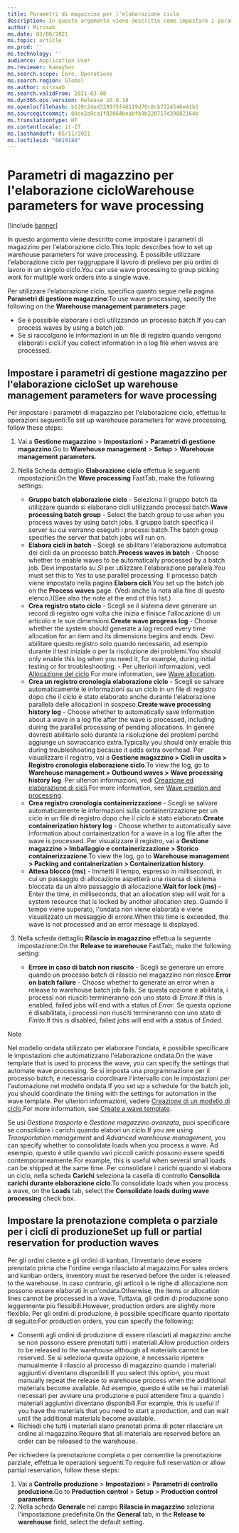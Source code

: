 ```yaml
---
title: Parametri di magazzino per l'elaborazione ciclo
description: In questo argomento viene descritto come impostare i parametri di magazzino per l'elaborazione ciclo. È possibile utilizzare l'elaborazione ciclo per raggruppare il lavoro di prelievo per più ordini di lavoro in un singolo ciclo.
author: Mirzaab
ms.date: 03/08/2021
ms.topic: article
ms.prod: ''
ms.technology: ''
audience: Application User
ms.reviewer: kamaybac
ms.search.scope: Core, Operations
ms.search.region: Global
ms.author: mirzaab
ms.search.validFrom: 2021-03-08
ms.dyn365.ops.version: Release 10.0.18
ms.openlocfilehash: b120c24ad3289f5f46119d70c8cb7124546e41b1
ms.sourcegitcommit: 08ce2a9ca1f02064beabfb9b228717d39882164b
ms.translationtype: HT
ms.contentlocale: it-IT
ms.lasthandoff: 05/11/2021
ms.locfileid: "6019180"
---
```

# <a name="warehouse-parameters-for-wave-processing"></a><span data-ttu-id="51d46-104">Parametri di magazzino per l'elaborazione ciclo</span><span class="sxs-lookup"><span data-stu-id="51d46-104">Warehouse parameters for wave processing</span></span>

[!include [banner](../includes/banner.md)]

<span data-ttu-id="51d46-105">In questo argomento viene descritto come impostare i parametri di magazzino per l'elaborazione ciclo.</span><span class="sxs-lookup"><span data-stu-id="51d46-105">This topic describes how to set up warehouse parameters for wave processing.</span></span> <span data-ttu-id="51d46-106">È possibile utilizzare l'elaborazione ciclo per raggruppare il lavoro di prelievo per più ordini di lavoro in un singolo ciclo.</span><span class="sxs-lookup"><span data-stu-id="51d46-106">You can use wave processing to group picking work for multiple work orders into a single wave.</span></span>

<span data-ttu-id="51d46-107">Per utilizzare l'elaborazione ciclo, specifica quanto segue nella pagina **Parametri di gestione magazzino**:</span><span class="sxs-lookup"><span data-stu-id="51d46-107">To use wave processing, specify the following on the **Warehouse management parameters** page:</span></span>

- <span data-ttu-id="51d46-108">Se è possibile elaborare i cicli utilizzando un processo batch.</span><span class="sxs-lookup"><span data-stu-id="51d46-108">If you can process waves by using a batch job.</span></span>
- <span data-ttu-id="51d46-109">Se si raccolgono le informazioni in un file di registro quando vengono elaborati i cicli.</span><span class="sxs-lookup"><span data-stu-id="51d46-109">If you collect information in a log file when waves are processed.</span></span>

## <a name="set-up-warehouse-management-parameters-for-wave-processing"></a><span data-ttu-id="51d46-110">Impostare i parametri di gestione magazzino per l'elaborazione ciclo</span><span class="sxs-lookup"><span data-stu-id="51d46-110">Set up warehouse management parameters for wave processing</span></span>

<span data-ttu-id="51d46-111">Per impostare i parametri di magazzino per l'elaborazione ciclo, effettua le operazioni seguenti:</span><span class="sxs-lookup"><span data-stu-id="51d46-111">To set up warehouse parameters for wave processing, follow these steps:</span></span>

1. <span data-ttu-id="51d46-112">Vai a **Gestione magazzino** \> **Impostazioni** \> **Parametri di gestione magazzino**.</span><span class="sxs-lookup"><span data-stu-id="51d46-112">Go to **Warehouse management** \> **Setup** \> **Warehouse management parameters**.</span></span>

1. <span data-ttu-id="51d46-113">Nella Scheda dettaglio **Elaborazione ciclo** effettua le seguenti impostazioni:</span><span class="sxs-lookup"><span data-stu-id="51d46-113">On the **Wave processing** FastTab, make the following settings:</span></span>

    - <span data-ttu-id="51d46-114">**Gruppo batch elaborazione ciclo** - Seleziona il gruppo batch da utilizzare quando si elaborano cicli utilizzando processi batch.</span><span class="sxs-lookup"><span data-stu-id="51d46-114">**Wave processing batch group** - Select the batch group to use when you process waves by using batch jobs.</span></span> <span data-ttu-id="51d46-115">Il gruppo batch specifica il server su cui verranno eseguiti i processi batch.</span><span class="sxs-lookup"><span data-stu-id="51d46-115">The batch group specifies the server that batch jobs will run on.</span></span>
    - <span data-ttu-id="51d46-116">**Elabora cicli in batch** - Scegli se abilitare l'elaborazione automatica dei cicli da un processo batch.</span><span class="sxs-lookup"><span data-stu-id="51d46-116">**Process waves in batch** - Choose whether to enable waves to be automatically processed by a batch job.</span></span> <span data-ttu-id="51d46-117">Devi impostarlo su *Sì* per utilizzare l'elaborazione parallela.</span><span class="sxs-lookup"><span data-stu-id="51d46-117">You must set this to *Yes* to use parallel processing.</span></span> <span data-ttu-id="51d46-118">Il processo batch viene impostato nella pagina **Elabora cicli**.</span><span class="sxs-lookup"><span data-stu-id="51d46-118">You set up the batch job on the **Process waves** page.</span></span> <span data-ttu-id="51d46-119">(Vedi anche la nota alla fine di questo elenco.)</span><span class="sxs-lookup"><span data-stu-id="51d46-119">(See also the note at the end of this list.)</span></span>
    - <span data-ttu-id="51d46-120">**Crea registro stato ciclo** - Scegli se il sistema deve generare un record di registro ogni volta che inizia e finisce l'allocazione di un articolo e le sue dimensioni.</span><span class="sxs-lookup"><span data-stu-id="51d46-120">**Create wave progress log** - Choose whether the system should generate a log record every time allocation for an item and its dimensions begins and ends.</span></span> <span data-ttu-id="51d46-121">Devi abilitare questo registro solo quando necessario, ad esempio durante il test iniziale o per la risoluzione dei problemi.</span><span class="sxs-lookup"><span data-stu-id="51d46-121">You should only enable this log when you need it, for example, during initial testing or for troubleshooting.</span></span> <span data-ttu-id="51d46-122">- Per ulteriori informazioni, vedi [Allocazione del ciclo](wave-allocation-method.md).</span><span class="sxs-lookup"><span data-stu-id="51d46-122">For more information, see [Wave allocation](wave-allocation-method.md).</span></span>
    - <span data-ttu-id="51d46-123">**Crea un registro cronologia elaborazione ciclo** - Scegli se salvare automaticamente le informazioni su un ciclo in un file di registro dopo che il ciclo è stato elaborato anche durante l'elaborazione parallela delle allocazioni in sospeso.</span><span class="sxs-lookup"><span data-stu-id="51d46-123">**Create wave processing history log** - Choose whether to automatically save information about a wave in a log file after the wave is processed, including during the parallel processing of pending allocations.</span></span> <span data-ttu-id="51d46-124">In genere dovresti abilitarlo solo durante la risoluzione dei problemi perché aggiunge un sovraccarico extra.</span><span class="sxs-lookup"><span data-stu-id="51d46-124">Typically you should only enable this during troubleshooting because it adds extra overhead.</span></span> <span data-ttu-id="51d46-125">Per visualizzare il registro, vai a **Gestione magazzino \> Cicli in uscita \> Registro cronologia elaborazione ciclo**.</span><span class="sxs-lookup"><span data-stu-id="51d46-125">To view the log, go to **Warehouse management \> Outbound waves \> Wave processing history log**.</span></span> <span data-ttu-id="51d46-126">Per ulteriori informazioni, vedi [Creazione ed elaborazione di cicli](wave-processing.md).</span><span class="sxs-lookup"><span data-stu-id="51d46-126">For more information, see [Wave creation and processing](wave-processing.md).</span></span>
    - <span data-ttu-id="51d46-127">**Crea registro cronologia containerizzazione** - Scegli se salvare automaticamente le informazioni sulla containerizzazione per un ciclo in un file di registro dopo che il ciclo è stato elaborato.</span><span class="sxs-lookup"><span data-stu-id="51d46-127">**Create containerization history log** - Choose whether to automatically save information about containerization for a wave in a log file after the wave is processed.</span></span> <span data-ttu-id="51d46-128">Per visualizzare il registro, vai a **Gestione magazzino \> Imballaggio e containerizzazione \> Storico containerizzazione**.</span><span class="sxs-lookup"><span data-stu-id="51d46-128">To view the log, go to **Warehouse management \> Packing and containerization \> Containerization history**.</span></span>
    - <span data-ttu-id="51d46-129">**Attesa blocco (ms)** - Immetti il tempo, espresso in millisecondi, in cui un passaggio di allocazione aspetterà una risorsa di sistema bloccata da un altro passaggio di allocazione.</span><span class="sxs-lookup"><span data-stu-id="51d46-129">**Wait for lock (ms)** - Enter the time, in milliseconds, that an allocation step will wait for a system resource that is locked by another allocation step.</span></span> <span data-ttu-id="51d46-130">Quando il tempo viene superato, l'ondata non viene elaborata e viene visualizzato un messaggio di errore.</span><span class="sxs-lookup"><span data-stu-id="51d46-130">When this time is exceeded, the wave is not processed and an error message is displayed.</span></span>

1. <span data-ttu-id="51d46-131">Nella scheda dettaglio **Rilascio in magazzino** effettua la seguente impostazione:</span><span class="sxs-lookup"><span data-stu-id="51d46-131">On the **Release to warehouse** FastTab, make the following setting:</span></span>

    - <span data-ttu-id="51d46-132">**Errore in caso di batch non riuscito** - Scegli se generare un errore quando un processo batch di rilascio nel magazzino non riesce.</span><span class="sxs-lookup"><span data-stu-id="51d46-132">**Error on batch failure** - Choose whether to generate an error when a release to warehouse batch job fails.</span></span> <span data-ttu-id="51d46-133">Se questa opzione è abilitata, i processi non riusciti termineranno con uno stato di *Errore*.</span><span class="sxs-lookup"><span data-stu-id="51d46-133">If this is enabled, failed jobs will end with a status of *Error*.</span></span> <span data-ttu-id="51d46-134">Se questa opzione è disabilitata, i processi non riusciti termineranno con uno stato di *Finito*.</span><span class="sxs-lookup"><span data-stu-id="51d46-134">If this is disabled, failed jobs will end with a status of *Ended*.</span></span>

> [!NOTE]
> <span data-ttu-id="51d46-135">Nel modello ondata utilizzato per elaborare l'ondata, è possibile specificare le impostazioni che automatizzano l'elaborazione ondata.</span><span class="sxs-lookup"><span data-stu-id="51d46-135">On the wave template that is used to process the wave, you can specify the settings that automate wave processing.</span></span> <span data-ttu-id="51d46-136">Se si imposta una programmazione per il processo batch, è necessario coordinare l'intervallo con le impostazioni per l'automazione nel modello ondata.</span><span class="sxs-lookup"><span data-stu-id="51d46-136">If you set up a schedule for the batch job, you should coordinate the timing with the settings for automation in the wave template.</span></span> <span data-ttu-id="51d46-137">Per ulteriori informazioni, vedere [Creazione di un modello di ciclo](wave-templates.md).</span><span class="sxs-lookup"><span data-stu-id="51d46-137">For more information, see [Create a wave template](wave-templates.md).</span></span>
>
> <span data-ttu-id="51d46-138">Se usi *Gestione trasporto* e *Gestione magazzino avanzata*, puoi specificare se consolidare i carichi quando elabori un ciclo.</span><span class="sxs-lookup"><span data-stu-id="51d46-138">If you are using *Transportation management* and *Advanced warehouse management*, you can specify whether to consolidate loads when you process a wave.</span></span> <span data-ttu-id="51d46-139">Ad esempio, questo è utile quando vari piccoli carichi possono essere spediti contemporaneamente.</span><span class="sxs-lookup"><span data-stu-id="51d46-139">For example, this is useful when several small loads can be shipped at the same time.</span></span> <span data-ttu-id="51d46-140">Per consolidare i carichi quando si elabora un ciclo, nella scheda **Carichi** seleziona la casella di controllo **Consolida carichi durante elaborazione ciclo**.</span><span class="sxs-lookup"><span data-stu-id="51d46-140">To consolidate loads when you process a wave, on the **Loads** tab, select the **Consolidate loads during wave processing** check box.</span></span></P>

## <a name="set-up-full-or-partial-reservation-for-production-waves"></a><span data-ttu-id="51d46-141">Impostare la prenotazione completa o parziale per i cicli di produzione</span><span class="sxs-lookup"><span data-stu-id="51d46-141">Set up full or partial reservation for production waves</span></span>

<span data-ttu-id="51d46-142">Per gli ordini cliente e gli ordini di kanban, l'inventario deve essere prenotato prima che l'ordine venga rilasciato al magazzino.</span><span class="sxs-lookup"><span data-stu-id="51d46-142">For sales orders and kanban orders, inventory must be reserved before the order is released to the warehouse.</span></span> <span data-ttu-id="51d46-143">In caso contrario, gli articoli o le righe di allocazione non possono essere elaborati in un'ondata.</span><span class="sxs-lookup"><span data-stu-id="51d46-143">Otherwise, the items or allocation lines cannot be processed in a wave.</span></span> <span data-ttu-id="51d46-144">Tuttavia, gli ordini di produzione sono leggermente più flessibili.</span><span class="sxs-lookup"><span data-stu-id="51d46-144">However, production orders are slightly more flexible.</span></span> <span data-ttu-id="51d46-145">Per gli ordini di produzione, è possibile specificare quanto riportato di seguito:</span><span class="sxs-lookup"><span data-stu-id="51d46-145">For production orders, you can specify the following:</span></span>

- <span data-ttu-id="51d46-146">Consenti agli ordini di produzione di essere rilasciati al magazzino anche se non possono essere prenotati tutti i materiali.</span><span class="sxs-lookup"><span data-stu-id="51d46-146">Allow production orders to be released to the warehouse although all materials cannot be reserved.</span></span> <span data-ttu-id="51d46-147">Se si seleziona questa opzione, è necessario ripetere manualmente il rilascio al processo di magazzino quando i materiali aggiuntivi diventano disponibili.</span><span class="sxs-lookup"><span data-stu-id="51d46-147">If you select this option, you must manually repeat the release to warehouse process when the additional materials become available.</span></span> <span data-ttu-id="51d46-148">Ad esempio, questo è utile se hai i materiali necessari per avviare una produzione e puoi attendere fino a quando i materiali aggiuntivi diventano disponibili.</span><span class="sxs-lookup"><span data-stu-id="51d46-148">For example, this is useful if you have the materials that you need to start a production, and can wait until the additional materials become available.</span></span>
- <span data-ttu-id="51d46-149">Richiedi che tutti i materiali siano prenotati prima di poter rilasciare un ordine al magazzino.</span><span class="sxs-lookup"><span data-stu-id="51d46-149">Require that all materials are reserved before an order can be released to the warehouse.</span></span>

<span data-ttu-id="51d46-150">Per richiedere la prenotazione completa o per consentire la prenotazione parziale, effettua le operazioni seguenti:</span><span class="sxs-lookup"><span data-stu-id="51d46-150">To require full reservation or allow partial reservation, follow these steps:</span></span>

1. <span data-ttu-id="51d46-151">Vai a **Controllo produzione** \> **Impostazioni** \> **Parametri di controllo produzione**.</span><span class="sxs-lookup"><span data-stu-id="51d46-151">Go to **Production control** \> **Setup** \> **Production control parameters**.</span></span>
1. <span data-ttu-id="51d46-152">Nella scheda **Generale** nel campo **Rilascia in magazzino** seleziona l'impostazione predefinita.</span><span class="sxs-lookup"><span data-stu-id="51d46-152">On the **General** tab, in the **Release to warehouse** field, select the default setting.</span></span>

